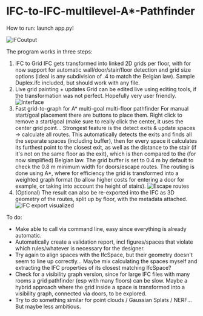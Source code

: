 # IFC-to-IFC-multilevel-A*-Pathfinder
How to run: launch app.py!

![IFCoutput](https://github.com/user-attachments/assets/ffbaa049-91d3-4f99-a91b-a2b46688e471)

The program works in three steps:
1) IFC to Grid
    IFC gets transformed into linked 2D grids per floor, with for now support for automatic wall/door/stair/floor detection and grid size options (ideal is any subdivision of .4 to match the Belgian law). Sample Duplex.ifc included, but should work with any file.
2) Live grid painting + updates
    Grid can be edited live using editing tools, if the transformation was not perfect. Hopefully very user friendly.
![Interface](https://github.com/user-attachments/assets/be89edff-774b-4d23-9345-2fac5fd75ae4)
3) Fast grid-to-graph for A* multi-goal multi-floor pathfinder
    For manual start/goal placement there are buttons to place them. Right click to remove a start/goal (make sure to really click the center, it uses the center grid point... Strongest feature is the detect exits & update spaces -> calculate all routes. This automatically detects the exits and finds all the separate spaces (including buffer), then for every space it calculates its furthest point to the closest exit, as well as the distance to the stair (if it's not on the same floor as the exit), which is then compared to the (for now simplified) Belgian law. The grid buffer is set to 0.4 m by default to check the 0.8 m minimum width for doors/escape routes. The routing is done using A*, where for efficiency the grid is transformed into a weighted graph format (to allow higher costs for entering a door for example, or taking into account the height of stairs).
![Escape routes](https://github.com/user-attachments/assets/127e4bb1-058d-4f4e-826f-797ae1bf8f08)
4) (Optional) The result can also be re-exported into the IFC as 3D geometry of the routes, split up by floor, with the metadata attached.
![IFC export visualized](https://github.com/user-attachments/assets/f31ebd99-1876-4905-acac-0d0333cb5664)

To do:
- Make able to call via command line, easy since everything is already automatic.
- Automatically create a validation report, incl figures/spaces that violate which rules/whatever is necessary for the designer.
- Try again to align spaces with the IfcSpace, but their geometry doesn't seem to line up correctly... Maybe mix calculating the spaces myself and extracting the IFC properties of its closest matching IfcSpace?
- Check for a visibility graph version, since for large IFC files with many rooms a grid pathfinder (esp with many floors) can be slow. Maybe a hybrid approach where the grid inside a space is transformed into a visibility graph, connected via doors, to be explored.
- Try to do something similar for point clouds / Gaussian Splats / NERF... But maybe less ambitious.
